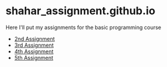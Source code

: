 # shahar_assignment.github.io
Here I'll put my assignments for the basic programming course

* [2nd Assignment](/day02/num_guess.py)
* [3rd Assignment](/day03/num_guess_upgrade.py)
* [4th Assignment](/day04/count.py)
* [5th Assignment](/day05/)
